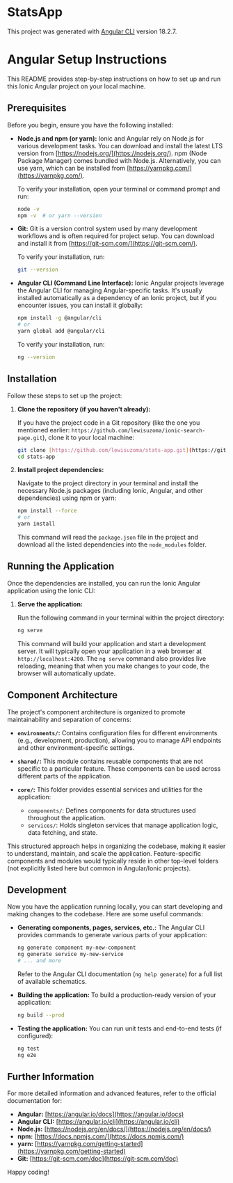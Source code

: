 # StatsApp

This project was generated with [Angular CLI](https://github.com/angular/angular-cli) version 18.2.7.

# Angular Setup Instructions

This README provides step-by-step instructions on how to set up and run this Ionic Angular project on your local machine.

## Prerequisites

Before you begin, ensure you have the following installed:

* **Node.js and npm (or yarn):** Ionic and Angular rely on Node.js for various development tasks. You can download and install the latest LTS version from [https://nodejs.org/](https://nodejs.org/). npm (Node Package Manager) comes bundled with Node.js. Alternatively, you can use yarn, which can be installed from [https://yarnpkg.com/](https://yarnpkg.com/).

    To verify your installation, open your terminal or command prompt and run:

    ```bash
    node -v
    npm -v  # or yarn --version
    ```

* **Git:** Git is a version control system used by many development workflows and is often required for project setup. You can download and install it from [https://git-scm.com/](https://git-scm.com/).

    To verify your installation, run:

    ```bash
    git --version
    ```

* **Angular CLI (Command Line Interface):** Ionic Angular projects leverage the Angular CLI for managing Angular-specific tasks. It's usually installed automatically as a dependency of an Ionic project, but if you encounter issues, you can install it globally:

    ```bash
    npm install -g @angular/cli
    # or
    yarn global add @angular/cli
    ```

    To verify your installation, run:

    ```bash
    ng --version
    ```

## Installation

Follow these steps to set up the project:

1.  **Clone the repository (if you haven't already):**

    If you have the project code in a Git repository (like the one you mentioned earlier: `https://github.com/lewisuzoma/ionic-search-page.git`), clone it to your local machine:

    ```bash
    git clone [https://github.com/lewisuzoma/stats-app.git](https://github.com/lewisuzoma/stats-app.git)
    cd stats-app
    ```

2.  **Install project dependencies:**

    Navigate to the project directory in your terminal and install the necessary Node.js packages (including Ionic, Angular, and other dependencies) using npm or yarn:

    ```bash
    npm install --force
    # or
    yarn install
    ```

    This command will read the `package.json` file in the project and download all the listed dependencies into the `node_modules` folder.

## Running the Application

Once the dependencies are installed, you can run the Ionic Angular application using the Ionic CLI:

1.  **Serve the application:**

    Run the following command in your terminal within the project directory:

    ```bash
    ng serve
    ```

    This command will build your application and start a development server. It will typically open your application in a web browser at `http://localhost:4200`. The `ng serve` command also provides live reloading, meaning that when you make changes to your code, the browser will automatically update.

## Component Architecture

The project's component architecture is organized to promote maintainability and separation of concerns:

* **`environments/`:** Contains configuration files for different environments (e.g., development, production), allowing you to manage API endpoints and other environment-specific settings.

* **`shared/`:** This module contains reusable components that are not specific to a particular feature. These components can be used across different parts of the application.

* **`core/`:** This folder provides essential services and utilities for the application:
    * `components/`: Defines components for data structures used throughout the application.
    * `services/`: Holds singleton services that manage application logic, data fetching, and state.

This structured approach helps in organizing the codebase, making it easier to understand, maintain, and scale the application. Feature-specific components and modules would typically reside in other top-level folders (not explicitly listed here but common in Angular/Ionic projects).

## Development

Now you have the application running locally, you can start developing and making changes to the codebase. Here are some useful commands:

* **Generating components, pages, services, etc.:** The Angular CLI provides commands to generate various parts of your application:

    ```bash
    ng generate component my-new-component
    ng generate service my-new-service
    # ... and more
    ```

    Refer to the Angular CLI documentation (`ng help generate`) for a full list of available schematics.

* **Building the application:** To build a production-ready version of your application:

    ```bash
    ng build --prod
    ```

* **Testing the application:** You can run unit tests and end-to-end tests (if configured):

    ```bash
    ng test
    ng e2e
    ```

## Further Information

For more detailed information and advanced features, refer to the official documentation for:

* **Angular:** [https://angular.io/docs](https://angular.io/docs)
* **Angular CLI:** [https://angular.io/cli](https://angular.io/cli)
* **Node.js:** [https://nodejs.org/en/docs/](https://nodejs.org/en/docs/)
* **npm:** [https://docs.npmjs.com/](https://docs.npmjs.com/)
* **yarn:** [https://yarnpkg.com/getting-started](https://yarnpkg.com/getting-started)
* **Git:** [https://git-scm.com/doc](https://git-scm.com/doc)

Happy coding!
